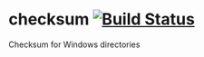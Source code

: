 # checksum [![Build Status](https://travis-ci.org/vkocjancic/checksum.svg?branch=master)](https://travis-ci.org/vkocjancic/checksum)
Checksum for Windows directories
